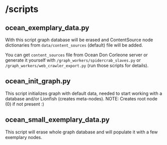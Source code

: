 /scripts
========

ocean_exemplary_data.py
-----------------------

With this script graph database will be erased and ContentSource node
dictionaries from `data/content_sources` (default) file will be added.

You can get `content_sources` file from Ocean Don Corleone server or generate
it yourself with `/graph_workers/spidercrab_slaves.py` or
`/graph_workers/web_crawler_export.py` (run those scripts for details).

ocean_init_graph.py
-------------------

This script initializes graph with default data, needed to start working with
a database and/or Lionfish (creates meta-nodes).
NOTE: Creates root node (0) if not present :)

ocean_small_exemplary_data.py
-----------------------------

This script will erase whole graph database and will populate it with a few
exemplary nodes.